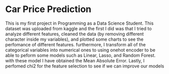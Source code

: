 # Car Price Prediction
This is my first project in Programming as a Data Science Student. This dataset was uploaded from kaggle and the first I did was that I tried to analyze different features, cleaned the data (by removing different character inside my variables), and plotted some charts to see the perfomance of different features.
furthermore, I transform all of the categorical variables into numerical ones to using onehot encoder to be able to peform some models such as Linear, Lasso, and Random Forest. with these model I have obtained the Mean Absolute Error.
Lastly, I perfomed chi2 for the feature selection to see if we can improve our models
